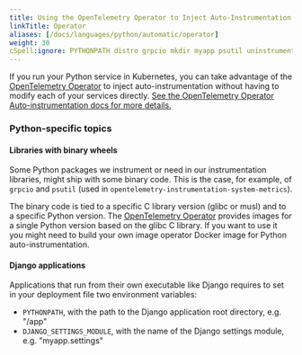 ```yaml
---
title: Using the OpenTelemetry Operator to Inject Auto-Instrumentation
linkTitle: Operator
aliases: [/docs/languages/python/automatic/operator]
weight: 30
cSpell:ignore: PYTHONPATH distro grpcio mkdir myapp psutil uninstrumented virtualenv
---
```


If you run your Python service in Kubernetes, you can take advantage of the
[OpenTelemetry Operator](https://github.com/open-telemetry/opentelemetry-operator)
to inject auto-instrumentation without having to modify each of your services
directly.
[See the OpenTelemetry Operator Auto-instrumentation docs for more details.](/docs/kubernetes/operator/automatic/)

### Python-specific topics

#### Libraries with binary wheels

Some Python packages we instrument or need in our instrumentation libraries,
might ship with some binary code. This is the case, for example, of `grpcio` and
`psutil` (used in `opentelemetry-instrumentation-system-metrics`).

The binary code is tied to a specific C library version (glibc or musl) and to a
specific Python version. The
[OpenTelemetry Operator](https://github.com/open-telemetry/opentelemetry-operator)
provides images for a single Python version based on the glibc C library. If you
want to use it you might need to build your own image operator Docker image for
Python auto-instrumentation.

#### Django applications

Applications that run from their own executable like Django requires to set in
your deployment file two environment variables:

- `PYTHONPATH`, with the path to the Django application root directory, e.g.
  "/app"
- `DJANGO_SETTINGS_MODULE`, with the name of the Django settings module, e.g.
  "myapp.settings"
